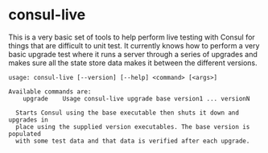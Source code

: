 # consul-live

This is a very basic set of tools to help perform live testing with Consul for
things that are difficult to unit test. It currently knows how to perform a
very basic upgrade test where it runs a server through a series of upgrades and
makes sure all the state store data makes it between the different versions.

```
usage: consul-live [--version] [--help] <command> [<args>]

Available commands are:
    upgrade    Usage consul-live upgrade base version1 ... versionN

  Starts Consul using the base executable then shuts it down and upgrades in
  place using the supplied version executables. The base version is populated
  with some test data and that data is verified after each upgrade.
```
